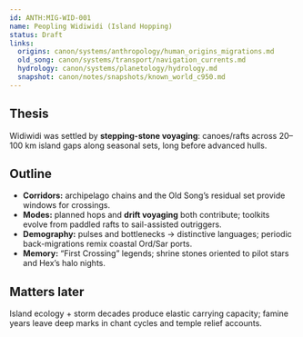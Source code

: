 ```yaml
---
id: ANTH:MIG-WID-001
name: Peopling Widiwidi (Island Hopping)
status: Draft
links:
  origins: canon/systems/anthropology/human_origins_migrations.md
  old_song: canon/systems/transport/navigation_currents.md
  hydrology: canon/systems/planetology/hydrology.md
  snapshot: canon/notes/snapshots/known_world_c950.md
---
```


## Thesis
Widiwidi was settled by **stepping-stone voyaging**: canoes/rafts across 20–100 km island gaps along seasonal sets, long before advanced hulls.

## Outline
- **Corridors:** archipelago chains and the Old Song’s residual set provide windows for crossings.
- **Modes:** planned hops and **drift voyaging** both contribute; toolkits evolve from paddled rafts to sail-assisted outriggers.
- **Demography:** pulses and bottlenecks → distinctive languages; periodic back-migrations remix coastal Ord/Sar ports.
- **Memory:** “First Crossing” legends; shrine stones oriented to pilot stars and Hex’s halo nights.

## Matters later
Island ecology + storm decades produce elastic carrying capacity; famine years leave deep marks in chant cycles and temple relief accounts.
